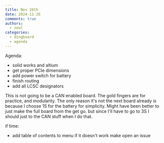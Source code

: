 ```yaml
---
title: Nov 26th
date: 2024-11-26
comments: true
authors:
  - zeul
categories:
  - dingboard
  - agenda
---
```


Agenda:

- solid works and altium
- get proper PCIe dimensions
- add power switch for battery
- finish routing
- add all LCSC designators

This is not going to be a CAN enabled board. The gold fingers are for practice, and modularity. The only reason it's not the next board already is because I choose 1S for the battery for simplicity. Might have been better to just make the full board from the get go. but since I'll have to go to 3S I should just to the CAN stuff when I do that.

if time:

- add table of contents to menu if it doesn't work make open an issue